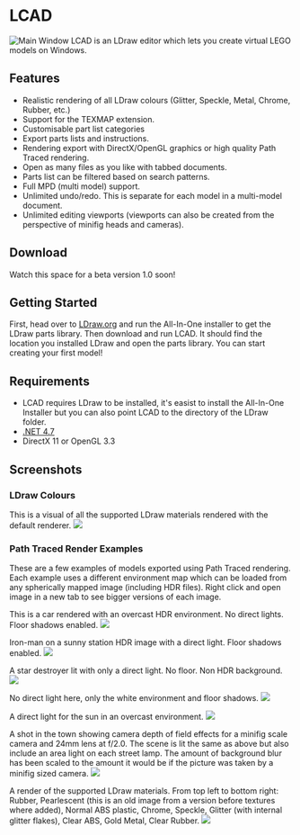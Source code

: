 # LCAD
![Main Window](main.png "Main Window")
LCAD is an LDraw editor which lets you create virtual LEGO models on Windows.

## Features
- Realistic rendering of all LDraw colours (Glitter, Speckle, Metal, Chrome, Rubber, etc.)
- Support for the TEXMAP extension.
- Customisable part list categories
- Export parts lists and instructions.
- Rendering export with DirectX/OpenGL graphics or high quality Path Traced rendering.
- Open as many files as you like with tabbed documents.
- Parts list can be filtered based on search patterns.
- Full MPD (multi model) support.
- Unlimited undo/redo. This is separate for each model in a multi-model document.
- Unlimited editing viewports (viewports can also be created from the perspective of minifig heads and cameras).

## Download
Watch this space for a beta version 1.0 soon!

## Getting Started
First, head over to [LDraw.org](http://www.ldraw.org/) and run the All-In-One installer to get the LDraw parts library.
Then download and run LCAD. It should find the location you installed LDraw and open the parts library. You can start creating your first model!

## Requirements
- LCAD requires LDraw to be installed, it's easist to install the All-In-One Installer but you can also point LCAD to the directory of the LDraw folder.
- [.NET 4.7](https://www.microsoft.com/en-us/download/details.aspx?id=55170)
- DirectX 11 or OpenGL 3.3

## Screenshots
### LDraw Colours
This is a visual of all the supported LDraw materials rendered with the default renderer.
![](colours.png)
### Path Traced Render Examples
These are a few examples of models exported using Path Traced rendering. Each example uses a different environment map which can be loaded from any spherically mapped image (including HDR files). Right click and open image in a new tab to see bigger versions of each image.

This is a car rendered with an overcast HDR environment. No direct lights. Floor shadows enabled.
![](42056.png)

Iron-man on a sunny station HDR image with a direct light. Floor shadows enabled.
![](ironman.png)

A star destroyer lit with only a direct light. No floor. Non HDR background.
![](ISD.png)

No direct light here, only the white environment and floor shadows.
![](venator.png)

A direct light for the sun in an overcast environment.
![](town.png)

A shot in the town showing camera depth of field effects for a minifig scale camera and 24mm lens at f/2.0. The scene is lit the same as above but also include an area light on each street lamp. The amount of background blur has been scaled to the amount it would be if the picture was taken by a minifig sized camera.
![](dof.png)

A render of the supported LDraw materials. From top left to bottom right: Rubber, Pearlescent (this is an old image from a version before textures where added), Normal ABS plastic, Chrome, Speckle, Glitter (with internal glitter flakes), Clear ABS, Gold Metal, Clear Rubber.
![](cornell.png)
